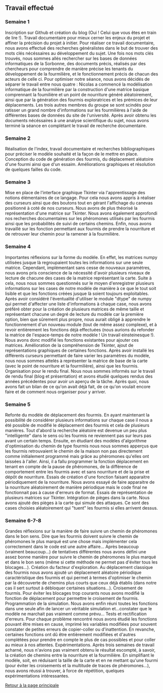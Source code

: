 ## Travail effectué 


### Semaine 1
 Inscription sur Github et création du blog (Oui ! Celui que vous êtes en train de lire !). Travail documentaire pour mieux cerner les enjeux du projet et affiner la précision du projet à initier. Pour réaliser ce travail documentaire, nous avons effectué  des recherches généralistes dans le but de trouver des mots clés nécéssaires au développement du sujet. Une fois nos mots clés trouvés, nous sommes allés rechercher sur les bases de données informatiques de la Sorbonne, des documents précis, réalisés par des chercheurs pour comprendre de manière précise les tenants du développement de la  fourmilière, et le fonctionnement précis de chacun des acteurs de celle ci. Pour optimiser notre séance, nous avons décidés de séparer le travail entre nous quatre : Nicolas a commencé la modélisation informatique de la fourmilière par la construction d'une matrice basique comprennant la foumilière et un point de nourriture généré aléatoirement, ainsi que par la génération des fourmis exploratrices et les prémices de leur déplacements. Les trois autres membres du groupe se sont scindés pour ratisser un grand nombre d'informations sur les fourmilières à l'aide de différentes bases de données du site de l'université. Après avoir obtenu les documents nécéssaires à une analyse scientifique du sujet, nous avons terminé la séance en complétant le travail de recherche documentaire.


### Semaine 2 
 Réalisation de l'index, travail documentaire et recherches bibliographiques pour préciser le modèle souhaité et la façon de le mettre en place. Conception du code de génération des fourmis, du déplacement aléatoire d'une fourmi ainsi que d'un essaim. Améliorations graphiques et résolution de quelques failles du code.


### Semaine 3
 Mise en place de l'interface graphique Tkinter via l'apprentissage des notions élémentaires de ce langage. Pour cela nous avons appris à réaliser des curseurs ainsi que des boutons tout en gérant l'affichage du canevas positionné à coté de nos curseurs. Nous avons de plus théorisé la représentation d'une matrice sur Tkinter. Nous avons également approfondi nos recherches documentaires sur les phéromones utilisés par les fourmis ainsi que les probabilités de suivi de certains chemins. Enfin, nous avons travaillé sur les fonction permettant aux fourmis de prendre la nourriture et de retrouver leur chemin pour la ramener à la fourmilière.

### Semaine 4
 Importantes réflexions sur la forme du modèle. En effet, les matrices numpy utilisées jusque là regroupaient toutes les informations sur une seule matrice. Cependant, implémentant sans cesse de nouveaux paramètres, nous avons pris conscience de la nécessité d'avoir plusieurs niveaux de lecture de chacune des cases de la matrice représentant la carte. Suite à cela, nous nous sommes questionnés sur le moyen d'enregistrer plusieurs informations sur les cases de notre modèle de manière à ce que le tout soit lisible et que les fonctions créées jusque là soient toujours exploitables. Après avoir considéré l'éventualité d'utiliser le module "dtype" de numpy qui permet d'affecter une liste d'informations à chaque case, nous avons préféré obter pour la création de plusieurs matrices de même taille et représentant chacune un degré de lecture du modèle car la première option, bien que sûrement plus propre, nous aurait obligé à apprendre le fonctionnement d'un nouveau module (tout de même assez complexe), et à revoir entièrement les fonctions déjà effectuées (nous aurions du refonder la matrice de l'espace-temps de notre modèle ! Un travail einsteinesque !). Nous avons donc modifié les fonctions existantes pour ajouter ces matrices.
  Amélioration de la compréhension de Tkinter, ajout de représentations graphiques de certaines fonctions. Après avoir installé les différents curseurs permettant de faire varier les paramètres du modèle, nous nous sommes attelés à représenter la matrice de base de la carte (avec le point de nourriture et la fourmilière), ainsi que les fourmis.
   Organisation pour le rendu final. Nous nous sommes informés sur le travail de rendu final (blog et présentation) et avons étudié quelques rendus des années précédentes pour avoir un aperçu de la tâche. Après quoi, nous avons fait un bilan de ce qu'on avait déjà fait, de ce qu'on voulait encore faire et de comment nous organiser pour y arriver.
   
### Semaine 5
 Refonte du modèle de déplacement des fourmis. En ayant maintenant la possibilité de considérer plusieurs informations sur chaque case il nous a été possible de modifié le déplacement des fourmis et cela de plusieurs manières. Tout d'abord la recherche aléatoire est devenue un peu plus "intelligente" dans le sens où les fourmis ne reviennent pas sur leurs pas avant un certain temps. Ensuite, en étudiant des modèles d'algorithme d'optimisation du chemin de type fourmis nous nous sommes apperçus que les fourmis retrouvaient le chemin de la maison non pas directement comme initialement programmé mais grâce au phéromones qu'elles ont laissées à l'aller. Ainsi, il a fallu programmer la fonction déplacement en tenant en compte de la pause de phéromones, de la différence de comportement entre les fourmis avec et sans nourriture et de la prise et dépôt de nourriture.
  Essais de création d'une fonction faisant apparaitre périodiquement de la nourriture. Nous avons essayé de faire apparaitre de la nourriture aléatoirement de manière périodique mais le code final ne fonctionnait pas à cause d'erreurs de format.
  Essais de représentation de plusieurs matrices sur Tkinter.
  Intégration de pièges dans la carte. Nous avons ajouté des pièges à la carte qui simule des attaques. Ce sont des cases choisies aléatoirement qui "tuent" les fourmis si elles arrivent dessus.
  
### Semaine 6-7-8
 Grandes réflexions sur la manière de faire suivre un chemin de phéromones dans le bon sens. Dire que les fourmis doivent suivre le chemin de phéromones le plus marqué est une chose mais implémenter cela correctement dans le code est une autre affaire... Après beaucoup (vraiment beaucoup...) de tentatives différentes nous avons défini une assez bonne manière pour suivre le chemin de phéromones le plus marqué et dans le bon sens (même si cette méthode ne permet pas d'éviter tous les blocages...).
 Création du facteur d'exploration. Au déplacement classique des fourmis nous avons ajouté un déplacement aléatoire périodique caractéristique des fourmis et qui permet à termes d'optimiser le chemin par la découverte de chemins plus courts que ceux déjà établis (dans notre cas il sert surtout à débloquer certaines situations...).
 Croisement de fourmis. Pour éviter les blocages trop courants nous avons modifié la fonction de déplacement pour permettre le croisement de fourmis.
 Programmation de la simulation. Nous avons enfin réuni toutes les fonctions dans une seule afin de lancer un véritable simulation et...constater que le modèle ne marchait pas vraiment comme prévu...
 Tests et rectification d'erreurs. Pour chaque problème rencontré nous avons étudié les fonctions pouvant être mises en cause, imprimé les variables modifiées pour souvent constater de petites erreurs de copier-coller ou d'inattention. En revanche, certaines fonctions ont dû être entièrement modifiées et d'autres complétées pour prendre en compte le plus de cas possibles et pour coller au mieux à nos attentes.
 Expérimentations. Après trois semaines de travail acharné, nous n'avions pas vraiment obtenu le résultat escompté, à savoir, la création de chemins entre la nourriture et la fourmilière. En simplifiant le modèle, soit, en réduisant la taille de la carte et en ne mettant qu'une fourmi (pour éviter les croisements et la multitude de traces de phéromones...), nous avons réussi à trouver, à force de répétition, quelques expérimentations intéressantes.

<a href="index.html"> Retour à la page principale </a>
